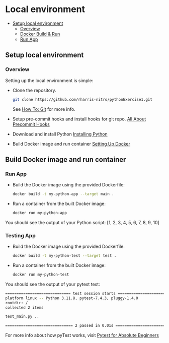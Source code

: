 # Local environment<a name="debugging-the-app"></a>

- [Setup local environment](#setup-local-environment)
  - [Overview](#overview)
  - [Docker Build & Run](#build-and-run)
  - [Run App](#running)

## Setup local environment<a name="setup-local-environment"></a>

### Overview<a name="overview"></a>

Setting up the local environment is simple:

- Clone the repository.
  ```bash
  git clone https://github.com/rharris-nitro/pythonExercise1.git
  ```
  See [How To: Git](how-to-git.md) for more info.

- Setup pre-commit hooks and install hooks for git repo.
  [All About Precommit Hooks](all-about-precommit-hooks.md)

- Download and install Python
  [Installing Python](installing-python.md)

- Build Docker image and run container
  [Setting Up Docker](docker-setup.md)

## Build Docker image and run container<a name="build-and-run"></a>

### Run App<a name="running"></a>

- Build the Docker image using the provided Dockerfile:

  ```bash
  docker build -t my-python-app --target main .
  ```

- Run a container from the built Docker image:
  ```bash
  docker run my-python-app
  ```

You should see the output of your Python script:
\[1, 2, 3, 4, 5, 6, 7, 8, 9, 10\]

### Testing App<a name="testing"></a>

- Build the Docker image using the provided Dockerfile:

  ```bash
  docker build -t my-python-test --target test .
  ```

- Run a container from the built Docker image:
  ```bash
  docker run my-python-test
  ```

You should see the output of your pytest test:

```bash
============================= test session starts ==============================
platform linux -- Python 3.11.8, pytest-7.4.3, pluggy-1.4.0
rootdir: /
collected 2 items

test_main.py ..                                                          [100%]

============================== 2 passed in 0.01s ===============================
```

For more info about how pyTest works, visit [Pytest for Absolute Beginners](https://medium.com/analytics-vidhya/pytest-for-absolute-beginners-4a166324b350)
